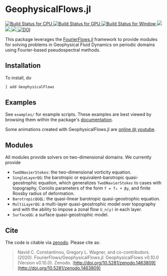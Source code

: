 # GeophysicalFlows.jl

<p align="left">
    <a href="https://travis-ci.com/FourierFlows/GeophysicalFlows.jl">
        <img alt="Build Status for CPU" src="https://img.shields.io/travis/com/FourierFlows/GeophysicalFlows.jl/master?label=CPU&logo=travis&logoColor=white&style=flat-square">
    </a>
    <a href="https://gitlab.com/JuliaGPU/GeophysicalFlows-jl/commits/master">
      <img alt="Build Status for GPU" src="https://img.shields.io/gitlab/pipeline/JuliaGPU/GeophysicalFlows-jl/master?label=GPU&logo=gitlab&logoColor=white&style=flat-square">
    </a>
    <a href="https://ci.appveyor.com/project/navidcy/geophysicalflows-jl">
        <img alt="Build Status for Window" src="https://img.shields.io/appveyor/ci/navidcy/geophysicalflows-jl/master?label=Window&logo=appveyor&logoColor=white&style=flat-square">
    </a>
    <a href="https://fourierflows.github.io/GeophysicalFlowsDocumentation/stable/">
        <img src="https://img.shields.io/badge/docs-stable-blue.svg">
    </a>
    <a href="https://fourierflows.github.io/GeophysicalFlowsDocumentation/dev/">
        <img src="https://img.shields.io/badge/docs-dev-blue.svg">
    </a>
    <a href="https://codecov.io/gh/FourierFlows/GeophysicalFlows.jl">
        <img src="https://codecov.io/gh/FourierFlows/GeophysicalFlows.jl/branch/master/graph/badge.svg" />
    </a>
    <a href="https://doi.org/10.5281/zenodo.1463809">
        <img src="https://zenodo.org/badge/DOI/10.5281/zenodo.1463809.svg" alt="DOI">
    </a>

</p>

This package leverages the [FourierFlows.jl] framework to provide modules for solving problems in
Geophysical Fluid Dynamics on periodic domains using Fourier-based pseudospectral methods.

## Installation

To install, do
```julia
] add GeophysicalFlows
```

## Examples

See `examples/` for example scripts. These examples are best viewed by browsing them within the package's [documentation]. 

Some animations created with GeophysicalFlows.jl are [online @ youtube].


## Modules

All modules provide solvers on two-dimensional domains. We currently provide

* `TwoDNavierStokes`: the two-dimensional vorticity equation.
* `SingleLayerQG`: the barotropic or equivalent-barotropic quasi-geostrophic equation, which generalizes `TwoDNavierStokes` to cases with topography, Coriolis parameters of the form `f = f₀ + βy`, and finite Rossby radius of deformation.
* `BarotropicQGQL`: the quasi-linear barotropic quasi-geostrophic equation.
* `MultiLayerQG`: a multi-layer quasi-geostrophic model over topography and with the ability to impose a zonal flow `U_n(y)` in each layer.
* `SurfaceQG`: a surface quasi-geostrophic model.


## Cite

The code is citable via [zenodo](https://zenodo.org). Please cite as:

> Navid C. Constantinou, Gregory L. Wagner, and co-contributors. (2020). FourierFlows/GeophysicalFlows.jl: GeophysicalFlows v0.10.0  (Version v0.10.0). Zenodo.  [http://doi.org/10.5281/zenodo.1463809](http://doi.org/10.5281/zenodo.1463809)


[FourierFlows.jl]: https://github.com/FourierFlows/FourierFlows.jl
[documentation]: https://fourierflows.github.io/GeophysicalFlowsDocumentation/dev/
[online @ youtube]: https://www.youtube.com/channel/UCO_0ugkNUwCsFUMtepwYTqw
